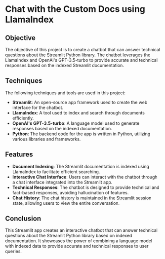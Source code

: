 # Chat with the Custom Docs using LlamaIndex

## Objective

The objective of this project is to create a chatbot that can answer technical questions about the Streamlit Python library. The chatbot leverages the LlamaIndex and OpenAI's GPT-3.5-turbo to provide accurate and technical responses based on the indexed Streamlit documentation.

## Techniques

The following techniques and tools are used in this project:

- **Streamlit**: An open-source app framework used to create the web interface for the chatbot.
- **LlamaIndex**: A tool used to index and search through documents efficiently.
- **OpenAI's GPT-3.5-turbo**: A language model used to generate responses based on the indexed documentation.
- **Python**: The backend code for the app is written in Python, utilizing various libraries and frameworks.

## Features

- **Document Indexing**: The Streamlit documentation is indexed using LlamaIndex to facilitate efficient searching.
- **Interactive Chat Interface**: Users can interact with the chatbot through a chat interface integrated into the Streamlit app.
- **Technical Responses**: The chatbot is designed to provide technical and fact-based responses, avoiding hallucination of features.
- **Chat History**: The chat history is maintained in the Streamlit session state, allowing users to view the entire conversation.

## Conclusion

This Streamlit app creates an interactive chatbot that can answer technical questions about the Streamlit Python library based on indexed documentation. It showcases the power of combining a language model with indexed data to provide accurate and technical responses to user queries.
